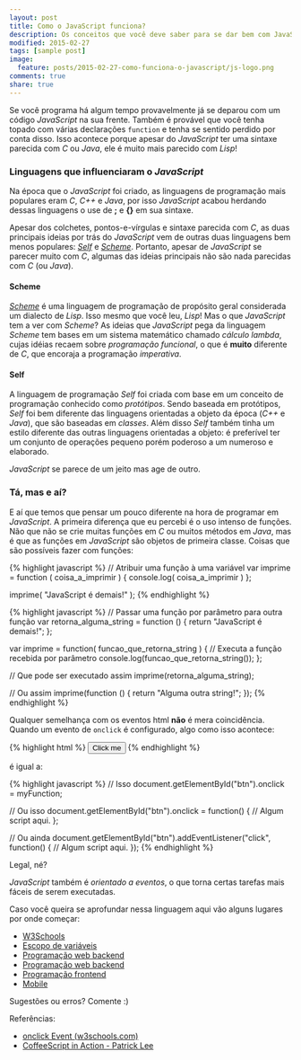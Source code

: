 ```yaml
---
layout: post
title: Como o JavaScript funciona?
description: Os conceitos que você deve saber para se dar bem com JavaScript
modified: 2015-02-27
tags: [sample post]
image:
  feature: posts/2015-02-27-como-funciona-o-javascript/js-logo.png
comments: true
share: true
---
```


Se você programa há algum tempo provavelmente já se deparou com um código *JavaScript* na sua frente. Também é provável que você tenha topado com várias declarações ```function``` e tenha se sentido perdido por conta disso. Isso acontece porque apesar do *JavaScript* ter uma sintaxe parecida com *C* ou *Java*, ele é muito mais parecido com *Lisp*!

### Linguagens que influenciaram o *JavaScript*

Na época que o *JavaScript* foi criado, as linguagens de programação mais populares eram *C*, *C++* e *Java*, por isso *JavaScript* acabou herdando dessas linguagens o use de **;** e **{}** em sua sintaxe.

Apesar dos colchetes, pontos-e-vírgulas e sintaxe parecida com *C*, as duas principais ideias por trás do *JavaScript* vem de outras duas linguagens bem menos populares: [*Self*](http://en.wikipedia.org/wiki/Self_(programming_language)) e [*Scheme*](http://en.wikipedia.org/wiki/Scheme_(programming_language)). Portanto, apesar de *JavaScript* se parecer muito com *C*, algumas das ideias principais não são nada parecidas com *C* (ou *Java*).

#### Scheme

[*Scheme*](http://en.wikipedia.org/wiki/Scheme_(programming_language)) é uma linguagem de programação de propósito geral considerada um dialecto de *Lisp*. Isso mesmo que você leu, *Lisp*! Mas o que *JavaScript* tem a ver com *Scheme*? As ideias que *JavaScript* pega da linguagem *Scheme* tem bases em um sistema matemático chamado *cálculo lambda*, cujas idéias recaem sobre *programação funcional*, o que é **muito** diferente de *C*, que encoraja a programação *imperativa*.

#### Self

A linguagem de programação *Self* foi criada com base em um conceito de programação conhecido como *protótipos*. Sendo baseada em protótipos, *Self* foi bem diferente das linguagens orientadas a objeto da época (*C++* e *Java*), que são baseadas em *classes*. Além disso *Self* também tinha um estilo diferente das outras linguagens orientadas a objeto: é preferível ter um conjunto de operações pequeno porém poderoso a um numeroso e elaborado.

*JavaScript* se parece de um jeito mas age de outro.

### Tá, mas e aí?

E aí que temos que pensar um pouco diferente na hora de programar em *JavaScript*. A primeira diferença que eu percebi é o uso intenso de funções. Não que não se crie muitas funções em *C* ou muitos métodos em *Java*, mas é que as funções em *JavaScript* são objetos de primeira classe. Coisas que são possíveis fazer com funções:

{% highlight javascript %}
// Atribuir uma função à uma variável
var imprime = function ( coisa_a_imprimir ) {
    console.log( coisa_a_imprimir )
};

imprime( "JavaScript é demais!" );
{% endhighlight %}

{% highlight javascript %}
// Passar uma função por parâmetro para outra função
var retorna_alguma_string = function () {
    return "JavaScript é demais!";
};

var imprime = function( funcao_que_retorna_string ) {
    // Executa a função recebida por parâmetro
    console.log(funcao_que_retorna_string());
};

// Que pode ser executado assim
imprime(retorna_alguma_string);

// Ou assim
imprime(function () {
    return "Alguma outra string!";
});
{% endhighlight %}

Qualquer semelhança com os eventos html **não** é mera coincidência. Quando um evento de `onclick` é configurado, algo como isso acontece:

{% highlight html %}
<button id="btn" onclick="myFunction()">Click me</button>
{% endhighlight %}

é igual a:

{% highlight javascript %}
// Isso
document.getElementById("btn").onclick = myFunction;

// Ou isso
document.getElementById("btn").onclick = function() {
    // Algum script aqui.
};

// Ou ainda
document.getElementById("btn").addEventListener("click", function() {
    // Algum script aqui.
});
{% endhighlight %}

Legal, né?

*JavaScript* também é *orientado a eventos*, o que torna certas tarefas mais fáceis de serem executadas.

Caso você queira se aprofundar nessa linguagem aqui vão alguns lugares por onde começar:

- [W3Schools](http://www.w3schools.com/js/)
- [Escopo de variáveis](http://javascriptbrasil.com/2013/10/11/escopo-de-variavel-e-hoisting-no-javascript-explicado/)
- [Programação web backend](http://expressjs.com/)
- [Programação web backend](http://loopback.io/)
- [Programação frontend](https://angularjs.org/)
- [Mobile](http://ionicframework.com/)

Sugestões ou erros? Comente :)

Referências: 

- [onclick Event (w3schools.com)](http://www.w3schools.com/jsref/event_onclick.asp)
- [CoffeeScript in Action - Patrick Lee](http://www.amazon.com/CoffeeScript-Action-Patrick-Lee/dp/1617290629)